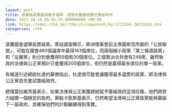 ```yaml
---
layout: post
title: 波蘭執政黨贏得最多選票　或首先獲總統委任籌組政府
date: 2023-10-16 05:55:35.000000000 +08:00
link: https://news.rthk.hk/rthk/ch/component/k2/1723284-20231016.htm
categories: rthk
---
```


波蘭國會選舉投票結束。票站調查顯示，歐洲理事會前主席圖斯克所屬的「公民聯盟」，可能在國會460個議席中贏得163個席位，而兩個細小政黨「第三條道路黨」和「左翼黨」則分別會獲得55個和30個席位。三個黨派合共會有248席。雖然執政的法律與公正黨預計只會獲得200個席位，但仍然是贏得最多席位的單一政黨。

有報道引述總統杜達的幕僚指出，杜達很可能會讓獲得最多選票的政黨，即法律與公正黨首先嘗試籌組政府。

總理莫拉維茨基表示，如果法律與公正黨獲總統賦予籌組政府這項任務，他們將努力組建一個穩定的政府。黨魁卡欽斯基表示，仍然希望法律與公正黨政黨能夠籌組下一屆政府，並確保他們的計劃繼續得到落實。

